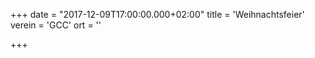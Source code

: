 +++
date = "2017-12-09T17:00:00.000+02:00"
title = 'Weihnachtsfeier'
verein = 'GCC'
ort = ''

+++

      